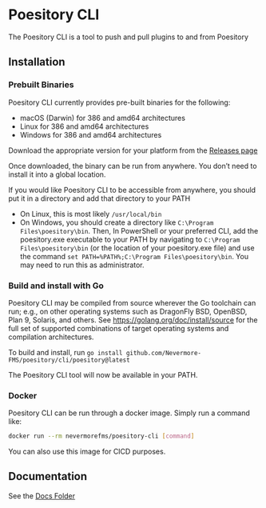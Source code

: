 # Poesitory CLI

The Poesitory CLI is a tool to push and pull plugins to and from Poesitory

## Installation

### Prebuilt Binaries

Poesitory CLI currently provides pre-built binaries for the following:

- macOS (Darwin) for 386 and amd64 architectures
- Linux for 386 and amd64 architectures
- Windows for 386 and amd64 architectures

Download the appropriate version for your platform from the [Releases page](https://github.com/Nevermore-FMS/poesitory/releases)

Once downloaded, the binary can be run from anywhere. You don’t need to install it into a global location.

If you would like Poesitory CLI to be accessible from anywhere, you should put it in a directory and add that directory to your PATH
- On Linux, this is most likely `/usr/local/bin`
- On Windows, you should create a directory like `C:\Program Files\poesitory\bin`. Then, In PowerShell or your preferred CLI, add the poesitory.exe executable to your PATH by navigating to `C:\Program Files\poesitory\bin` (or the location of your poesitory.exe file) and use the command `set PATH=%PATH%;C:\Program Files\poesitory\bin`. You may need to run this as administrator.

### Build and install with Go

Poesitory CLI may be compiled from source wherever the Go toolchain can run; e.g., on other operating systems such as DragonFly BSD, OpenBSD, Plan 9, Solaris, and others. See https://golang.org/doc/install/source for the full set of supported combinations of target operating systems and compilation architectures.

To build and install, run `go install github.com/Nevermore-FMS/poesitory/cli/poesitory@latest`

The Poesitory CLI tool will now be available in your PATH.

### Docker

Poesitory CLI can be run through a docker image. Simply run a command like:

```bash
docker run --rm nevermorefms/poesitory-cli [command]
```

You can also use this image for CICD purposes.

## Documentation

See the [Docs Folder](docs)